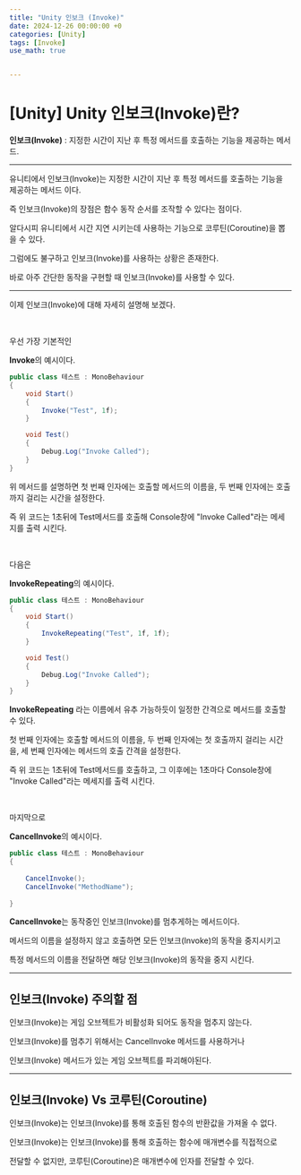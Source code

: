```yaml
---
title: "Unity 인보크 (Invoke)"
date: 2024-12-26 00:00:00 +0
categories: [Unity]
tags: [Invoke]
use_math: true


---
```


# [Unity\] Unity 인보크(Invoke)란?

**인보크(Invoke)** : 지정한 시간이 지난 후 특정 메서드를 호출하는 기능을 제공하는 메서드.

***

유니티에서 인보크(Invoke)는 지정한 시간이 지난 후 특정 메서드를 호출하는 기능을 제공하는 메서드 이다.

즉 인보크(Invoke)의 장점은 함수 동작 순서를 조작할 수 있다는 점이다.

알다시피 유니티에서 시간 지연 시키는데 사용하는 기능으로 코루틴(Coroutine)을 뽑을 수 있다.

그럼에도 불구하고  인보크(Invoke)를 사용하는 상황은 존재한다.

바로 아주 간단한 동작을 구현할 때 인보크(Invoke)를 사용할 수 있다.

***

이제 인보크(Invoke)에 대해 자세히 설명해 보겠다.

<br/>

우선 가장 기본적인 

**Invoke**의 예시이다.

```c#
public class 테스트 : MonoBehaviour
{
    void Start()
    {
        Invoke("Test", 1f);
    }

    void Test()
    {
        Debug.Log("Invoke Called");
    }
}
```

위 메서드를 설명하면 첫 번째 인자에는 호출할 메서드의 이름을, 두 번째 인자에는 호출까지 걸리는 시간을 설정한다.

즉 위 코드는 1초뒤에 Test메서드를 호출해 Console창에 "Invoke Called"라는 메세지를 출력 시킨다.

<br/>

다음은 

**InvokeRepeating**의 예시이다.

```c#
public class 테스트 : MonoBehaviour
{
    void Start()
    {
        InvokeRepeating("Test", 1f, 1f);
    }

    void Test()
    {
        Debug.Log("Invoke Called");
    }
}
```

**InvokeRepeating** 라는 이름에서 유추 가능하듯이 일정한 간격으로 메서드를 호출할 수 있다.

첫 번째 인자에는 호출할 메서드의 이름을, 두 번째 인자에는 첫 호출까지 걸리는 시간을, 세 번째 인자에는 메서드의 호출 간격을 설정한다.

즉 위 코드는 1초뒤에 Test메서드를 호출하고, 그 이후에는 1초마다  Console창에 "Invoke Called"라는 메세지를 출력 시킨다.

<br/>

마지막으로

**CancelInvoke**의 예시이다.

```c#
public class 테스트 : MonoBehaviour
{
    
    CancelInvoke();
	CancelInvoke("MethodName");
    
}
```

**CancelInvoke**는 동작중인 인보크(Invoke)를 멈추게하는 메서드이다.

메서드의 이름을 설정하지 않고 호출하면 모든 인보크(Invoke)의 동작을 중지시키고

특정 메서드의 이름을 전달하면 해당 인보크(Invoke)의 동작을 중지 시킨다.

***
## **인보크(Invoke) 주의할 점**

인보크(Invoke)는 게임 오브젝트가 비활성화 되어도 동작을 멈추지 않는다.

인보크(Invoke)를 멈추기 위해서는 CancelInvoke 메서드를 사용하거나 

인보크(Invoke) 메서드가 있는 게임 오브젝트를 파괴해야된다.

***

## **인보크(Invoke) Vs 코루틴(Coroutine)**


인보크(Invoke)는 인보크(Invoke)를 통해 호출된 함수의 반환값을 가져올 수 없다.

인보크(Invoke)는 인보크(Invoke)를 통해 호출하는 함수에 매개변수를 직접적으로

전달할 수 없지만, 코루틴(Coroutine)은 매개변수에 인자를 전달할 수 있다.
